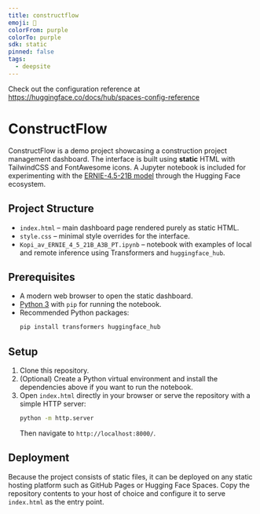 ```yaml
---
title: constructflow
emoji: 🐳
colorFrom: purple
colorTo: purple
sdk: static
pinned: false
tags:
  - deepsite
---
```


Check out the configuration reference at https://huggingface.co/docs/hub/spaces-config-reference

# ConstructFlow

ConstructFlow is a demo project showcasing a construction project management dashboard. The interface is built using **static** HTML with TailwindCSS and FontAwesome icons. A Jupyter notebook is included for experimenting with the [ERNIE-4.5-21B model](https://huggingface.co/baidu/ERNIE-4.5-21B-A3B-PT) through the Hugging Face ecosystem.

## Project Structure

- `index.html` – main dashboard page rendered purely as static HTML.
- `style.css` – minimal style overrides for the interface.
- `Kopi_av_ERNIE_4_5_21B_A3B_PT.ipynb` – notebook with examples of local and remote inference using Transformers and `huggingface_hub`.

## Prerequisites

- A modern web browser to open the static dashboard.
- [Python 3](https://www.python.org/) with `pip` for running the notebook.
- Recommended Python packages:
  ```bash
  pip install transformers huggingface_hub
  ```

## Setup

1. Clone this repository.
2. (Optional) Create a Python virtual environment and install the dependencies above if you want to run the notebook.
3. Open `index.html` directly in your browser or serve the repository with a simple HTTP server:
   ```bash
   python -m http.server
   ```
   Then navigate to `http://localhost:8000/`.

## Deployment

Because the project consists of static files, it can be deployed on any static hosting platform such as GitHub Pages or Hugging Face Spaces. Copy the repository contents to your host of choice and configure it to serve `index.html` as the entry point.

